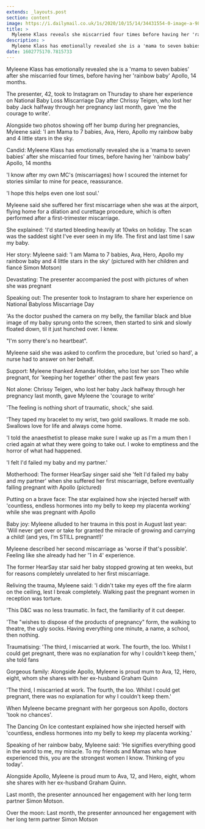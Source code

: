 ```yaml
--- 
extends: _layouts.post 
section: content 
image: https://i.dailymail.co.uk/1s/2020/10/15/14/34431554-0-image-a-98_1602768959959.jpg 
title: > 
  Myleene Klass reveals she miscarried four times before having her 'rainbow baby' Apollo 
description: > 
  Myleene Klass has emotionally revealed she is a 'mama to seven babies' after she miscarried four times, before having her 'rainbow baby' Apollo, 14 months.Alongside two photos showing off her bump during her pregnancies, Myleene said: 'I am Mama to 7 babies, Ava, Hero, Apollo my rainbow baby and 4 little stars in the sky.Candid: Myleene Klass has emotionally revealed she is a 'mama to seven babies' after she miscarried four times, before having her 'rainbow baby' Apollo, 14 months'I know after my own MC's (miscarriages) how I scoured the internet for stories similar to mine for peace, reassurance.Speaking of her rainbow baby, Myleene said: 'He signifies everything good in the world to me, my miracle.Alongside Apollo, Myleene is proud mum to Ava, 12, and Hero, eight, whom she shares with her ex-husband Graham Quinn. 
date: 1602775170.7815733 
--- 
```

Myleene Klass has emotionally revealed she is a 'mama to seven babies' after she miscarried four times, before having her 'rainbow baby' Apollo, 14 months.

The presenter, 42, took to Instagram on Thursday to share her experience on National Baby Loss Miscarriage Day after Chrissy Teigen, who lost her baby Jack halfway through her pregnancy last month, gave 'me the courage to write'.

Alongside two photos showing off her bump during her pregnancies, Myleene said: 'I am Mama to 7 babies, Ava, Hero, Apollo my rainbow baby and 4 little stars in the sky.

Candid: Myleene Klass has emotionally revealed she is a 'mama to seven babies' after she miscarried four times, before having her 'rainbow baby' Apollo, 14 months

'I know after my own MC's (miscarriages) how I scoured the internet for stories similar to mine for peace, reassurance.

'I hope this helps even one lost soul.'

Myleene said she suffered her first miscarriage when she was at the airport, flying home for a dilation and curettage procedure, which is often performed after a first-trimester miscarriage.

She explained: 'I'd started bleeding heavily at 10wks on holiday. The scan was the saddest sight I've ever seen in my life. The first and last time I saw my baby.

Her story: Myleene said: 'I am Mama to 7 babies, Ava, Hero, Apollo my rainbow baby and 4 little stars in the sky' (pictured with her children and fiancé Simon Motson)

Devastating: The presenter accompanied the post with pictures of when she was pregnant

Speaking out: The presenter took to Instagram to share her experience on National Babyloss Miscarriage Day

'As the doctor pushed the camera on my belly, the familiar black and blue image of my baby sprung onto the screen, then started to sink and slowly floated down, til it just hunched over. I knew.

"I'm sorry there's no heartbeat".

Myleene said she was asked to confirm the procedure, but 'cried so hard', a nurse had to answer on her behalf.

Support: Myleene thanked Amanda Holden, who lost her son Theo while pregnant, for 'keeping her together' other the past few years

Not alone: Chrissy Teigen, who lost her baby Jack halfway through her pregnancy last month, gave Myleene the 'courage to write'

'The feeling is nothing short of traumatic, shock,' she said.

'They taped my bracelet to my wrist, two gold swallows. It made me sob. Swallows love for life and always come home.

'I told the anaesthetist to please make sure I wake up as I'm a mum then I cried again at what they were going to take out. I woke to emptiness and the horror of what had happened.

'I felt I'd failed my baby and my partner.'

Motherhood: The former HearSay singer said she 'felt I'd failed my baby and my partner' when she suffered her first miscarriage, before eventually falling pregnant with Apollo (pictured)

Putting on a brave face: The star explained how she injected herself with 'countless, endless hormones into my belly to keep my placenta working' while she was pregnant with Apollo

Baby joy: Myleene alluded to her trauma in this post in August last year: 'Will never get over or take for granted the miracle of growing and carrying a child! (and yes, I’m STILL pregnant!)'

Myleene described her second miscarriage as 'worse if that's possible'. Feeling like she already had her '1 in 4' experience.

The former HearSay star said her baby stopped growing at ten weeks, but for reasons completely unrelated to her first miscarriage.

Reliving the trauma, Myleene said: 'I didn't take my eyes off the fire alarm on the ceiling, lest I break completely. Walking past the pregnant women in reception was torture.

'This D&C was no less traumatic. In fact, the familiarity of it cut deeper.

'The "wishes to dispose of the products of pregnancy" form, the walking to theatre, the ugly socks. Having everything one minute, a name, a school, then nothing.

Traumatising: 'The third, I miscarried at work. The fourth, the loo. Whilst I could get pregnant, there was no explanation for why I couldn't keep them,' she told fans

Gorgeous family: Alongside Apollo, Myleene is proud mum to Ava, 12, Hero, eight, whom she shares with her ex-husband Graham Quinn

'The third, I miscarried at work. The fourth, the loo. Whilst I could get pregnant, there was no explanation for why I couldn't keep them.'

When Myleene became pregnant with her gorgeous son Apollo, doctors 'took no chances'.

The Dancing On Ice contestant explained how she injected herself with 'countless, endless hormones into my belly to keep my placenta working.'

Speaking of her rainbow baby, Myleene said: 'He signifies everything good in the world to me, my miracle. To my friends and Mamas who have experienced this, you are the strongest women I know. Thinking of you today'.

Alongside Apollo, Myleene is proud mum to Ava, 12, and Hero, eight, whom she shares with her ex-husband Graham Quinn.

Last month, the presenter announced her engagement with her long term partner Simon Motson.

Over the moon: Last month, the presenter announced her engagement with her long term partner Simon Motson